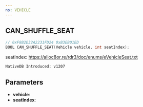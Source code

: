 ```yaml
---
ns: VEHICLE
---
```

## CAN_SHUFFLE_SEAT

```c
// 0xF8B2D32A2231FD24 0xB3EB01ED
BOOL CAN_SHUFFLE_SEAT(Vehicle vehicle, int seatIndex);
```

seatIndex: https://alloc8or.re/rdr3/doc/enums/eVehicleSeat.txt

```
NativeDB Introduced: v1207
```

## Parameters
* **vehicle**:
* **seatIndex**:

